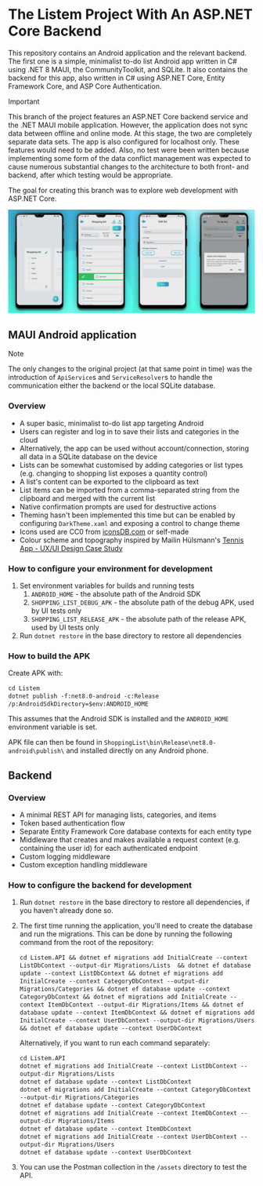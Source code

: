 # The Listem Project With An ASP.NET Core Backend

This repository contains an Android application and the relevant backend. The first one is a simple, minimalist to-do
list Android app written in C# using .NET 8 MAUI, the CommunityToolkit, and SQLite. It also contains the backend for
this app, also written in C# using ASP.NET Core, Entity Framework Core, and ASP Core Authentication.

> [!IMPORTANT]  
> This branch of the project features an ASP.NET Core backend service and the .NET MAUI mobile application. However, the
> application does not sync data between offline and online mode. At this stage, the two are completely separate data
> sets. The app is also configured for localhost only. These features would need to be added. Also, no test were been
> written because implementing some form of the data conflict management was expected to cause numerous substantial
> changes to the architecture to both front- and backend, after which testing would be appropriate.

The goal for creating this branch was to explore web development with ASP.NET Core.

![Screenshots PNG](./assets/screenshots.png)

## MAUI Android application

> [!NOTE]  
> The only changes to the original project (at that same point in time) was the introduction of `ApiService`s
> and `ServiceResolver`s to handle the communication either the backend or the local SQLite database.

### Overview

- A super basic, minimalist to-do list app targeting Android
- Users can register and log in to save their lists and categories in the cloud
- Alternatively, the app can be used without account/connection, storing all data in a SQLite database on the device
- Lists can be somewhat customised by adding categories or list types (e.g. changing to shopping list exposes a
  quantity control)
- A list's content can be exported to the clipboard as text
- List items can be imported from a comma-separated string from the clipboard and merged with the current list
- Native confirmation prompts are used for destructive actions
- Theming hasn't been implemented this time but can be enabled by configuring `DarkTheme.xaml` and exposing a control to
  change theme
- Icons used are CC0 from [iconsDB.com](https://www.iconsdb.com/) or self-made
- Colour scheme and topography inspired by Mailin
  Hülsmann's [Tennis App - UX/UI Design Case Study](https://www.behance.net/gallery/124361333/Tennis-App-UXUI-Design-Case-Study)

### How to configure your environment for development

1. Set environment variables for builds and running tests
    1. `ANDROID_HOME` - the absolute path of the Android SDK
    2. `SHOPPING_LIST_DEBUG_APK` - the absolute path of the debug APK, used by UI tests only
    3. `SHOPPING_LIST_RELEASE_APK` - the absolute path of the release APK, used by UI tests only
2. Run `dotnet restore` in the base directory to restore all dependencies

### How to build the APK

Create APK with:

```shell
cd Listem
dotnet publish -f:net8.0-android -c:Release /p:AndroidSdkDirectory=$env:ANDROID_HOME
```

This assumes that the Android SDK is installed and the `ANDROID_HOME` environment variable is set.

APK file can then be found in `ShoppingList\bin\Release\net8.0-android\publish\` and installed directly on any Android
phone.

## Backend

### Overview

- A minimal REST API for managing lists, categories, and items
- Token based authentication flow
- Separate Entity Framework Core database contexts for each entity type
- Middleware that creates and makes available a request context (e.g. containing the user id) for each authenticated
  endpoint
- Custom logging middleware
- Custom exception handling middleware

### How to configure the backend for development

1. Run `dotnet restore` in the base directory to restore all dependencies, if you haven't already done so.
2. The first time running the application, you'll need to create the database and run the migrations. This can be done
   by running the following command from the root of the repository:

    ```shell
    cd Listem.API && dotnet ef migrations add InitialCreate --context ListDbContext --output-dir Migrations/Lists  && dotnet ef database update --context ListDbContext && dotnet ef migrations add InitialCreate --context CategoryDbContext --output-dir Migrations/Categories && dotnet ef database update --context CategoryDbContext && dotnet ef migrations add InitialCreate --context ItemDbContext --output-dir Migrations/Items && dotnet ef database update --context ItemDbContext && dotnet ef migrations add InitialCreate --context UserDbContext --output-dir Migrations/Users && dotnet ef database update --context UserDbContext
    ```

   Alternatively, if you want to run each command separately:

    ```shell
    cd Listem.API
    dotnet ef migrations add InitialCreate --context ListDbContext --output-dir Migrations/Lists
    dotnet ef database update --context ListDbContext
    dotnet ef migrations add InitialCreate --context CategoryDbContext --output-dir Migrations/Categories 
    dotnet ef database update --context CategoryDbContext
    dotnet ef migrations add InitialCreate --context ItemDbContext --output-dir Migrations/Items
    dotnet ef database update --context ItemDbContext
    dotnet ef migrations add InitialCreate --context UserDbContext --output-dir Migrations/Users 
    dotnet ef database update --context UserDbContext
    ```

3. You can use the Postman collection in the `/assets` directory to test the API.